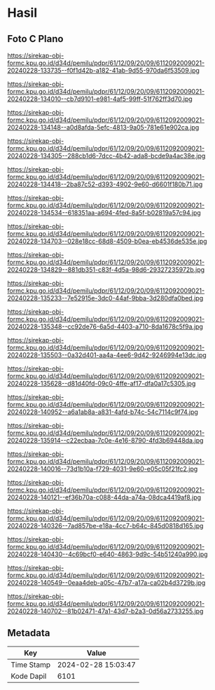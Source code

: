 # Hasil

## Foto C Plano

https://sirekap-obj-formc.kpu.go.id/d34d/pemilu/pdpr/61/12/09/20/09/6112092009021-20240228-133735--f0f1d42b-a182-41ab-9d55-970da6f53509.jpg

https://sirekap-obj-formc.kpu.go.id/d34d/pemilu/pdpr/61/12/09/20/09/6112092009021-20240228-134010--cb7d9101-e981-4af5-99ff-51f762ff3d70.jpg

https://sirekap-obj-formc.kpu.go.id/d34d/pemilu/pdpr/61/12/09/20/09/6112092009021-20240228-134148--a0d8afda-5efc-4813-9a05-781e61e902ca.jpg

https://sirekap-obj-formc.kpu.go.id/d34d/pemilu/pdpr/61/12/09/20/09/6112092009021-20240228-134305--288cb1d6-7dcc-4b42-ada8-bcde9a4ac38e.jpg

https://sirekap-obj-formc.kpu.go.id/d34d/pemilu/pdpr/61/12/09/20/09/6112092009021-20240228-134418--2ba87c52-d393-4902-9e60-d6601f180b71.jpg

https://sirekap-obj-formc.kpu.go.id/d34d/pemilu/pdpr/61/12/09/20/09/6112092009021-20240228-134534--618351aa-a694-4fed-8a5f-b02819a57c94.jpg

https://sirekap-obj-formc.kpu.go.id/d34d/pemilu/pdpr/61/12/09/20/09/6112092009021-20240228-134703--028e18cc-68d8-4509-b0ea-eb4536de535e.jpg

https://sirekap-obj-formc.kpu.go.id/d34d/pemilu/pdpr/61/12/09/20/09/6112092009021-20240228-134829--881db351-c83f-4d5a-98d6-29327235972b.jpg

https://sirekap-obj-formc.kpu.go.id/d34d/pemilu/pdpr/61/12/09/20/09/6112092009021-20240228-135233--7e52915e-3dc0-44af-9bba-3d280dfa0bed.jpg

https://sirekap-obj-formc.kpu.go.id/d34d/pemilu/pdpr/61/12/09/20/09/6112092009021-20240228-135348--cc92de76-6a5d-4403-a710-8da1678c5f9a.jpg

https://sirekap-obj-formc.kpu.go.id/d34d/pemilu/pdpr/61/12/09/20/09/6112092009021-20240228-135503--0a32d401-aa4a-4ee6-9d42-9246994e13dc.jpg

https://sirekap-obj-formc.kpu.go.id/d34d/pemilu/pdpr/61/12/09/20/09/6112092009021-20240228-135628--d81d40fd-09c0-4ffe-af17-dfa0a17c5305.jpg

https://sirekap-obj-formc.kpu.go.id/d34d/pemilu/pdpr/61/12/09/20/09/6112092009021-20240228-140952--a6a1ab8a-a831-4afd-b74c-54c7114c9f74.jpg

https://sirekap-obj-formc.kpu.go.id/d34d/pemilu/pdpr/61/12/09/20/09/6112092009021-20240228-135914--c22ecbaa-7c0e-4e16-8790-4fd3b69448da.jpg

https://sirekap-obj-formc.kpu.go.id/d34d/pemilu/pdpr/61/12/09/20/09/6112092009021-20240228-140016--73d1b10a-f729-4031-9e60-e05c05f21fc2.jpg

https://sirekap-obj-formc.kpu.go.id/d34d/pemilu/pdpr/61/12/09/20/09/6112092009021-20240228-140121--ef36b70a-c088-44da-a74a-08dca4419af8.jpg

https://sirekap-obj-formc.kpu.go.id/d34d/pemilu/pdpr/61/12/09/20/09/6112092009021-20240228-140326--7ad857be-e18a-4cc7-b64c-845d0818d165.jpg

https://sirekap-obj-formc.kpu.go.id/d34d/pemilu/pdpr/61/12/09/20/09/6112092009021-20240228-140430--4c69bcf0-e640-4863-9d9c-54b51240a990.jpg

https://sirekap-obj-formc.kpu.go.id/d34d/pemilu/pdpr/61/12/09/20/09/6112092009021-20240228-140549--0eaa4deb-a05c-47b7-a17a-ca02b4d3729b.jpg

https://sirekap-obj-formc.kpu.go.id/d34d/pemilu/pdpr/61/12/09/20/09/6112092009021-20240228-140702--81b02471-47a1-43d7-b2a3-0d56a2733255.jpg


## Metadata

| Key        | Value               |
| ---------- | ------------------- |
| Time Stamp | 2024-02-28 15:03:47 |
| Kode Dapil | 6101                |



